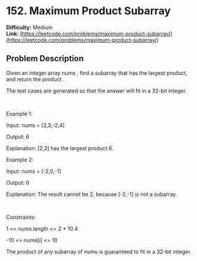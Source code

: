 # 152. Maximum Product Subarray

**Difficulty:** Medium  
**Link:** [https://leetcode.com/problems/maximum-product-subarray/](https://leetcode.com/problems/maximum-product-subarray/)

## Problem Description

Given an integer array 
nums
, find a 
subarray
 that has the largest product, and return 
the product
.


The test cases are generated so that the answer will fit in a 
32-bit
 integer.


 


Example 1:




Input:
 nums = [2,3,-2,4]

Output:
 6

Explanation:
 [2,3] has the largest product 6.



Example 2:




Input:
 nums = [-2,0,-1]

Output:
 0

Explanation:
 The result cannot be 2, because [-2,-1] is not a subarray.



 


Constraints:




1 <= nums.length <= 2 * 10
4


-10 <= nums[i] <= 10


The product of any subarray of 
nums
 is 
guaranteed
 to fit in a 
32-bit
 integer.




